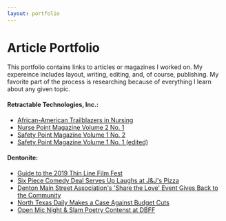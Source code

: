 ```yaml
---
layout: portfolio
---
```


<h1>Article Portfolio</h1>

This portfolio contains links to articles or magazines I worked on. My expereince includes layout, writing, editing, and, of course, publishing. My favorite part of the process is researching because of everything I learn about any given topic.

<h4>Retractable Technologies, Inc.:</h4>
<ul>
<li><a href="https://www.retractable.com/african-american-trailblazers-in-nursing/">African-American Trailblazers in Nursing </a></li>
<li><a href="https://online.fliphtml5.com/gbsss/uuwx/#p=1">Nurse Point Magazine Volume 2 No. 1</a></li>
<li><a href="https://online.fliphtml5.com/gbsss/rjlk/#p=1">Safety Point Magazine Volume 1 No. 2</a></li>
<li><a href="https://online.fliphtml5.com/gbsss/zord/#p=1">Safety Point Magazine Volume 1 No. 1 (edited)</a></li>
</ul>

<h4>Dentonite:</h4>
<ul>
<li><a href="https://www.thedentonite.com/culture/guide-to-the-2019-thin-line-film-fest">Guide to the 2019 Thin Line Film Fest</a></li>
<li><a href="https://www.thedentonite.com/culture/six-piece-comedy-deal-serves-up-laughs-at-jjs-pizza">Six Piece Comedy Deal Serves Up Laughs at J&J's Pizza</a></li>
<li><a href="https://www.thedentonite.com/culture/e3f889jfwhhsla2j3x3l2xmlkkk67y">Denton Main Street Association's 'Share the Love' Event Gives Back to the Community</a></li>
<li><a href="https://www.thedentonite.com/culture/north-texas-daily-makes-a-case-against-budget-cuts">North Texas Daily Makes a Case Against Budget Cuts</a></li>
<li><a href="https://www.thedentonite.com/culture/open-mic-night-slam-poetry-contest-at-dbff">Open Mic Night & Slam Poetry Contenst at DBFF</a></li>
</ul>